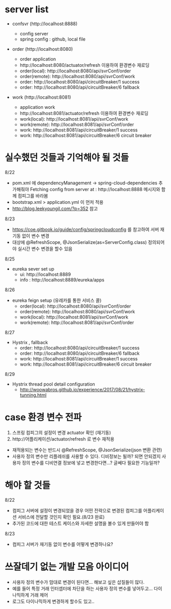# server list

- confsvr (http://localhost:8888)
  - config server
  - spring config : github, local file
   
- order (http://localhost:8080)
  - order application
  - http://localhost:8080/actuator/refresh 이용하여 환경변수 재로딩
  - order(local): http://localhost:8080/api/svrConf/order
  - order(remote): http://localhost:8080/api/svrConf/work
  - order: http://localhost:8080/api/circuitBreaker/1 success
  - order: http://localhost:8080/api/circuitBreaker/6 fallback
      
- work (http://localhost:8081)
  - application work     
  - http://localhost:8081/actuator/refresh 이용하여 환경변수 재로딩  
  - work(local): http://localhost:8081/api/svrConf/work
  - work(remote): http://localhost:8081/api/svrConf/order  
  - work: http://localhost:8081/api/circuitBreaker/1 success
  - work: http://localhost:8081/api/circuitBreaker/6 circuit breaker  
  
  
# 실수했던 것들과 기억해야 될 것들
8/22
- pom.xml 에 dependencyManagement -> spring-cloud-dependencies 추가해줘야 Fetching config from server at : http://localhost:8888 메시지와 함께 컴피그를 바라봄  
- bootstrap.xml > application.yml 이 먼저 적용
- http://blog.leekyoungil.com/?p=352 참고

8/23 
- https://coe.gitbook.io/guide/config/springcloudconfig 를 참고하여 서버 재기동 없이 변수 변경
- 대상에 @RefreshScope, @JsonSerialize(as=ServerConfig.class) 정의되어야 실시간 변수 변경을 할수 있음

8/25
- eureka sever set up
  - ui: http://localhost:8889
  - info : http://localhost:8889/eureka/apps

8/26
- eureka feign setup (유레카를 통한 서비스 콜)
  - order(local): http://localhost:8080/api/svrConf/order
  - order(remote): http://localhost:8080/api/svrConf/work
  - work(local): http://localhost:8081/api/svrConf/work
  - work(remote): http://localhost:8081/api/svrConf/order
  
8/27
- Hystrix , fallback
  - order: http://localhost:8080/api/circuitBreaker/1 success
  - order: http://localhost:8080/api/circuitBreaker/6 fallback
  - work: http://localhost:8081/api/circuitBreaker/1 success
  - work: http://localhost:8081/api/circuitBreaker/6 circuit breaker  
  
8/29
- Hystrix thread pool detail configuration
  - http://woowabros.github.io/experience/2017/08/21/hystrix-tunning.html  

  
# case 환경 변수 전파 
1. 스프링 컴피그의 설정이 변경 actuator 확인 (재기동)
2. http://어플리케이션/actuator/refresh 로 변수 재적용
- 재적용되는 변수는 반드시 @RefreshScope, @JsonSerialize(json 변환 관련)
- 사용자 정의 변수만 리플레쉬를 사용할 수 있다. 디비정보는 될까? 되면 안되겠지 사용자 정의 변수를 디비연결 정보에 넣고 변경한다면...? 글쎄다 필요한 기능일까?

# 해야 할 것들
8/22
- 컴피그 서버에 설정이 변경되었을 경우 어떤 전략으로 변경된 컴피그를 어플리케이션 서비스에 전달할 것인지 확인 필요.(8/23 완료)
- 추가된 코드에 대한 테스트 케이스와 자세한 설명을 볼수 있게 만들어야 함

8/23
- 컴피그 서버가 재기동 없이 변수를 어떻게 변경하나요?

# 쓰잘데기 없는 개발 모음 아이디어
- 사용자 정의 변수가 맘대로 변경이 된다면... 해보고 싶은 삽질들이 많다.
- 예를 들어 특정 거래 인터셉터에 차단을 하는 사용자 정의 변수를 넣어두고... 다이나믹하게 거래 제어
- 로그도 다이나믹하게 변경하게 할수도 있고.. 